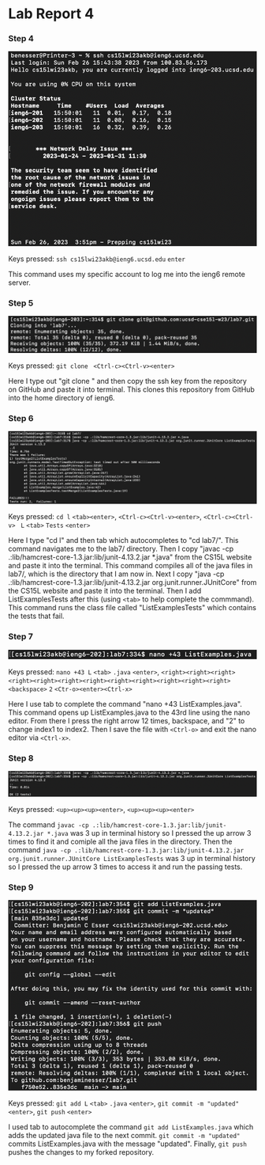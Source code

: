 # Lab Report 4  

### Step 4

![step4](step4.png)

Keys pressed: `ssh cs15lwi23akb@ieng6.ucsd.edu` `enter`

This command uses my specific account to log me into the ieng6 remote server.

### Step 5

![step5](step5.png)

Keys pressed: `git clone ` `<Ctrl-c><Ctrl-v><enter>`

Here I type out "git clone " and then copy the ssh key from the repository on GitHub and paste it into terminal. This clones this repository from GitHub into the home directory of ieng6.

### Step 6

![step6](step6.png)

Keys pressed: `cd l` `<tab><enter>`, `<Ctrl-c><Ctrl-v><enter>`, `<Ctrl-c><Ctrl-v>` ` L` `<tab>` `Tests` `<enter>`

Here I type "cd l" and then tab which autocompletes to "cd lab7/". This command navigates me to the lab7/ directory. Then I copy "javac -cp .:lib/hamcrest-core-1.3.jar:lib/junit-4.13.2.jar *.java" from the CS15L website and paste it into the terminal. This command compiles all of the java files in lab7/, which is the directory that I am now in. Next I copy "java -cp .:lib/hamcrest-core-1.3.jar:lib/junit-4.13.2.jar org.junit.runner.JUnitCore" from the CS15L website and paste it into the terminal. Then I add ListExamplesTests after this (using `<tab>` to help complete the commmand). This command runs the class file called "ListExamplesTests" which contains the tests that fail.

### Step 7

![step7](step7.png)
  
Keys pressed: `nano +43 L` `<tab>` `.java` `<enter>`, `<right><right><right><right><right><right><right><right><right><right><right><right><backspace>` `2` `<Ctr-o><enter><Ctrl-x>`

Here I use tab to complete the command "nano +43 ListExamples.java". This command opens up ListExamples.java to the 43rd line using the nano editor. From there I press the right arrow 12 times, backspace, and "2" to change index1 to index2. Then I save the file with `<Ctrl-o>` and exit the nano editor via `<Ctrl-x>`.

### Step 8

![step8](step8.png)

Keys pressed: `<up><up><up><enter>`, `<up><up><up><enter>`
  
The command `javac -cp .:lib/hamcrest-core-1.3.jar:lib/junit-4.13.2.jar *.java` was 3 up in terminal history so I pressed the up arrow 3 times to find it and comiple all the java files in the directory. Then the command `java -cp .:lib/hamcrest-core-1.3.jar:lib/junit-4.13.2.jar org.junit.runner.JUnitCore ListExamplesTests` was 3 up in terminal history so I pressed the up arrow 3 times to access it and run the passing tests.

### Step 9

![step9](step9.png)
  
Keys pressed: `git add L` `<tab>` `.java` `<enter>`, `git commit -m "updated"` `<enter>`, `git push` `<enter>`
  
I used tab to autocomplete the command `git add ListExamples.java` which adds the updated java file to the next commit. `git commit -m "updated"` commits ListExamples.java with the message "updated". Finally, `git push` pushes the changes to my forked repository.
